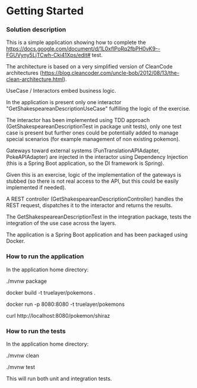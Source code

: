 # Getting Started

### Solution description
This is a simple application showing how to complete the https://docs.google.com/document/d/1L0xflPoRq2fbPH0vK9--FGUVyny5LjTCwh-Cki41Xps/edit# test.

The architecture is based on a very simplified version of CleanCode architectures (https://blog.cleancoder.com/uncle-bob/2012/08/13/the-clean-architecture.html).

UseCase / Interactors embed business logic.

In the application is present only one interactor "GetShakespeareanDescriptionUseCase" fulfilling the logic of the exercise.

The interactor has been implemented using TDD approach (GetShakespeareanDescriptionTest in package unit tests), only one test case is present but further ones could be potentially added to manage special scenarios (for example management of non existing pokemon).

Gateways toward external systems (FunTranslationAPIAdapter, PokeAPIAdapter) are injected in the interactor using Dependency Injection (this is a Spring Boot application, so the DI framework is Spring).

Given this is an exercise, logic of the implementation of the gateways is stubbed (so there is not real access to the API, but this could be easily implemented if needed).

A REST controller (GetShakespeareanDescriptionController)  handles the REST request, dispatches it to the interactor and returns the results.

The GetShakespeareanDescriptionTest in the integration package, tests the integration of the use case across the layers.

The application is a Spring Boot application and has been packaged using Docker.

### How to run the application

In the application home directory:

./mvnw package

docker build -t truelayer/pokemons .

docker run -p 8080:8080 -t truelayer/pokemons

curl http://localhost:8080/pokemon/shiraz

### How to run the tests  

In the application home directory:

./mvnw clean

./mvnw test

This will run both unit and integration tests.



